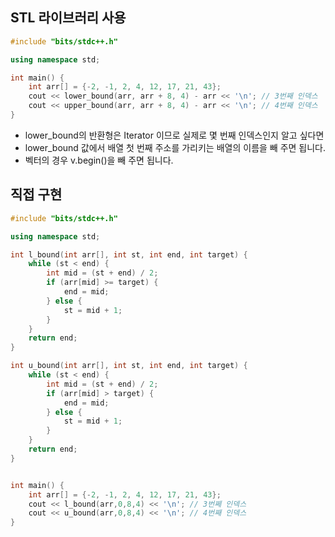 ﻿## STL 라이브러리 사용

```c++
#include "bits/stdc++.h"

using namespace std;

int main() {
    int arr[] = {-2, -1, 2, 4, 12, 17, 21, 43};
    cout << lower_bound(arr, arr + 8, 4) - arr << '\n'; // 3번째 인덱스 
    cout << upper_bound(arr, arr + 8, 4) - arr << '\n'; // 4번째 인덱스
}
```

- lower_bound의 반환형은 Iterator 이므로 실제로 몇 번째 인덱스인지 알고 싶다면
- lower_bound 값에서 배열 첫 번째 주소를 가리키는 배열의 이름을 빼 주면 됩니다.
- 벡터의 경우 v.begin()을 빼 주면 됩니다.

## 직접 구현

```c++
#include "bits/stdc++.h"

using namespace std;

int l_bound(int arr[], int st, int end, int target) {
    while (st < end) {
        int mid = (st + end) / 2;
        if (arr[mid] >= target) {
            end = mid;
        } else {
            st = mid + 1;
        }
    }
    return end;
}

int u_bound(int arr[], int st, int end, int target) {
    while (st < end) {
        int mid = (st + end) / 2;
        if (arr[mid] > target) {
            end = mid;
        } else {
            st = mid + 1;
        }
    }
    return end;
}


int main() {
    int arr[] = {-2, -1, 2, 4, 12, 17, 21, 43};
    cout << l_bound(arr,0,8,4) << '\n'; // 3번쩨 인덱스
    cout << u_bound(arr,0,8,4) << '\n'; // 4번째 인덱스
}
```